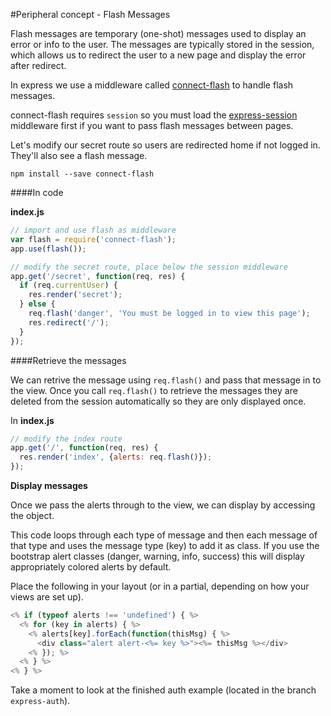 #Peripheral concept - Flash Messages

Flash messages are temporary (one-shot) messages used to display an error or info to the user. The messages are typically stored in the session, which allows us to redirect the user to a new page and display the error after redirect.

In express we use a middleware called [connect-flash](https://www.npmjs.com/package/connect-flash) to handle flash messages.

connect-flash requires `session` so you must load the [express-session](https://www.npmjs.com/package/express-sessions) middleware first if you want to pass flash messages between pages.

Let's modify our secret route so users are redirected home if not logged in. They'll also see a flash message.

```
npm install --save connect-flash
```

####In code

**index.js**

```js
// import and use flash as middleware
var flash = require('connect-flash');
app.use(flash());

// modify the secret route, place below the session middleware
app.get('/secret', function(req, res) {
  if (req.currentUser) {
    res.render('secret');
  } else {
    req.flash('danger', 'You must be logged in to view this page');
    res.redirect('/');
  }
});
```

####Retrieve the messages

We can retrive the message using `req.flash()` and pass that message in to the view. Once you call `req.flash()` to retrieve the messages they are deleted from the session automatically so they are only displayed once.

In **index.js**

```js
// modify the index route
app.get('/', function(req, res) {
  res.render('index', {alerts: req.flash()});
});
```

**Display messages**

Once we pass the alerts through to the view, we can display by accessing the object.

This code loops through each type of message and then each message of that type and uses the message type (key) to add it as class. If you use the bootstrap alert classes (danger, warning, info, success) this will display appropriately colored alerts by default.

Place the following in your layout (or in a partial, depending on how your views are set up).

```js
<% if (typeof alerts !== 'undefined') { %>
  <% for (key in alerts) { %>
    <% alerts[key].forEach(function(thisMsg) { %>
      <div class="alert alert-<%= key %>"><%= thisMsg %></div>
    <% }); %>
  <% } %>
<% } %>
```

Take a moment to look at the finished auth example (located in the branch `express-auth`).
